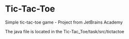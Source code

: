 # Tic-Tac-Toe
Simple tic-tac-toe game - Project from JetBrains Academy

The java file is located in the Tic-Tac_Toe/task/src/tictactoe
